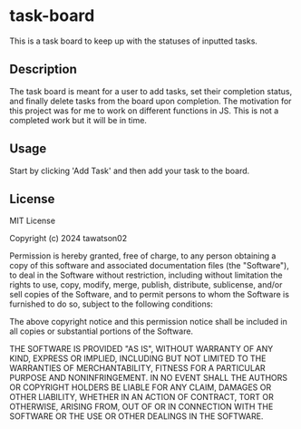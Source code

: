 # task-board
This is a task board to keep up with the statuses of inputted tasks.


## Description
The task board is meant for a user to add tasks, set their completion status, and finally delete tasks from the board upon completion.
The motivation for this project was for me to work on different functions in JS. This is not a completed work but it will be in time.


## Usage

Start by clicking 'Add Task' and then add your task to the board.


## License
MIT License

Copyright (c) 2024 tawatson02

Permission is hereby granted, free of charge, to any person obtaining a copy
of this software and associated documentation files (the "Software"), to deal
in the Software without restriction, including without limitation the rights
to use, copy, modify, merge, publish, distribute, sublicense, and/or sell
copies of the Software, and to permit persons to whom the Software is
furnished to do so, subject to the following conditions:

The above copyright notice and this permission notice shall be included in all
copies or substantial portions of the Software.

THE SOFTWARE IS PROVIDED "AS IS", WITHOUT WARRANTY OF ANY KIND, EXPRESS OR
IMPLIED, INCLUDING BUT NOT LIMITED TO THE WARRANTIES OF MERCHANTABILITY,
FITNESS FOR A PARTICULAR PURPOSE AND NONINFRINGEMENT. IN NO EVENT SHALL THE
AUTHORS OR COPYRIGHT HOLDERS BE LIABLE FOR ANY CLAIM, DAMAGES OR OTHER
LIABILITY, WHETHER IN AN ACTION OF CONTRACT, TORT OR OTHERWISE, ARISING FROM,
OUT OF OR IN CONNECTION WITH THE SOFTWARE OR THE USE OR OTHER DEALINGS IN THE
SOFTWARE.

